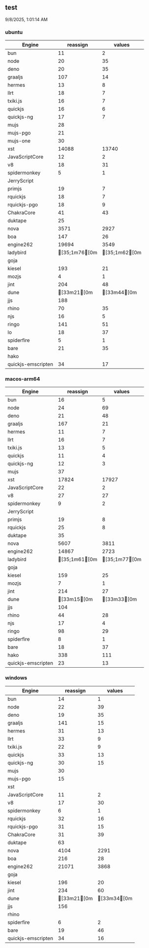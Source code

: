 
## test
9/8/2025, 1:01:14 AM

### ubuntu
| Engine | reassign | values |
| --- | --- | --- |
| bun | 11 | 2 |
| node | 20 | 35 |
| deno | 20 | 35 |
| graaljs | 107 | 14 |
| hermes | 13 | 8 |
| llrt | 18 | 7 |
| txiki.js | 16 | 7 |
| quickjs | 16 | 6 |
| quickjs-ng | 17 | 7 |
| mujs | 28 |  |
| mujs-pgo | 21 |  |
| mujs-one | 30 |  |
| xst | 14088 | 13740 |
| JavaScriptCore | 12 | 2 |
| v8 | 18 | 31 |
| spidermonkey | 5 | 1 |
| JerryScript |  |  |
| primjs | 19 | 7 |
| rquickjs | 18 | 7 |
| rquickjs-pgo | 18 | 9 |
| ChakraCore | 41 | 43 |
| duktape | 25 |  |
| nova | 3571 | 2927 |
| boa | 147 | 26 |
| engine262 | 19694 | 3549 |
| ladybird | [35;1m76[0m | [35;1m62[0m |
| goja |  |  |
| kiesel | 193 | 21 |
| mozjs | 4 | 1 |
| jint | 204 | 48 |
| dune | [33m21[0m | [33m44[0m |
| jjs | 188 |  |
| rhino | 70 | 35 |
| njs | 16 | 5 |
| ringo | 141 | 51 |
| lo | 18 | 37 |
| spiderfire | 5 | 1 |
| bare | 21 | 35 |
| hako |  |  |
| quickjs-emscripten | 34 | 17 |
### macos-arm64
| Engine | reassign | values |
| --- | --- | --- |
| bun | 16 | 5 |
| node | 24 | 69 |
| deno | 21 | 48 |
| graaljs | 167 | 21 |
| hermes | 11 | 7 |
| llrt | 16 | 7 |
| txiki.js | 13 | 5 |
| quickjs | 11 | 4 |
| quickjs-ng | 12 | 3 |
| mujs | 37 |  |
| xst | 17824 | 17927 |
| JavaScriptCore | 22 | 2 |
| v8 | 27 | 27 |
| spidermonkey | 9 | 2 |
| JerryScript |  |  |
| primjs | 19 | 8 |
| rquickjs | 25 | 8 |
| duktape | 35 |  |
| nova | 5607 | 3811 |
| engine262 | 14867 | 2723 |
| ladybird | [35;1m61[0m | [35;1m77[0m |
| goja |  |  |
| kiesel | 159 | 25 |
| mozjs | 7 | 1 |
| jint | 214 | 27 |
| dune | [33m15[0m | [33m33[0m |
| jjs | 104 |  |
| rhino | 44 | 28 |
| njs | 17 | 4 |
| ringo | 98 | 29 |
| spiderfire | 8 | 1 |
| bare | 18 | 37 |
| hako | 338 | 111 |
| quickjs-emscripten | 23 | 13 |
### windows
| Engine | reassign | values |
| --- | --- | --- |
| bun | 14 | 1 |
| node | 22 | 39 |
| deno | 19 | 35 |
| graaljs | 141 | 15 |
| hermes | 31 | 13 |
| llrt | 33 | 9 |
| txiki.js | 22 | 9 |
| quickjs | 33 | 13 |
| quickjs-ng | 30 | 15 |
| mujs | 30 |  |
| mujs-pgo | 15 |  |
| xst |  |  |
| JavaScriptCore | 11 | 2 |
| v8 | 17 | 30 |
| spidermonkey | 6 | 1 |
| rquickjs | 32 | 16 |
| rquickjs-pgo | 31 | 15 |
| ChakraCore | 31 | 39 |
| duktape | 63 |  |
| nova | 4104 | 2291 |
| boa | 216 | 28 |
| engine262 | 21071 | 3868 |
| goja |  |  |
| kiesel | 196 | 20 |
| jint | 234 | 60 |
| dune | [33m21[0m | [33m34[0m |
| jjs | 156 |  |
| rhino |  |  |
| spiderfire | 6 | 2 |
| bare | 19 | 46 |
| quickjs-emscripten | 34 | 16 |
